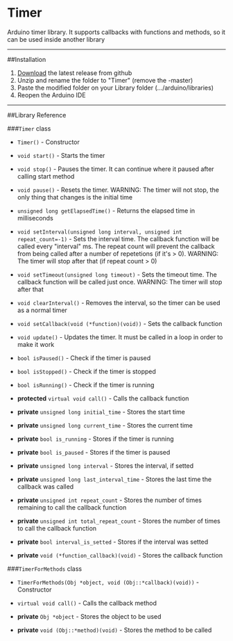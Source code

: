 # Timer
Arduino timer library. It supports callbacks with functions and methods, so it can be used inside another library

------------------------
##Installation
1. [Download](https://github.com/brunocalou/Timer/archive/master.zip) the latest release from github
2. Unzip and rename the folder to "Timer" (remove the -master)
3. Paste the modified folder on your Library folder (.../arduino/libraries)
4. Reopen the Arduino IDE

------------------------

##Library Reference

###`Timer` class

*  `Timer()` - Constructor

*  `void start()` - Starts the timer

*  `void stop()` - Pauses the timer. It can continue where it paused after calling start method

*  `void pause()` - Resets the timer. WARNING: The timer will not stop, the only thing that changes is the initial time

*  `unsigned long getElapsedTime()` - Returns the elapsed time in milliseconds

*  `void setInterval(unsigned long interval, unsigned int repeat_count=-1)` - Sets the interval time. The callback function will be called every "interval" ms. The repeat count will prevent the callback from being called after a number of repetetions (if it's > 0). WARNING: The timer will stop after that (if repeat count > 0)

*  `void setTimeout(unsigned long timeout)` - Sets the timeout time. The callback function will be called just once. WARNING: The timer will stop after that

*  `void clearInterval()` - Removes the interval, so the timer can be used as a normal timer

*  `void setCallback(void (*function)(void))` - Sets the callback function

*  `void update()` - Updates the timer. It must be called in a loop in order to make it work

*  `bool isPaused()` - Check if the timer is paused

*  `bool isStopped()` - Check if the timer is stopped

*  `bool isRunning()` - Check if the timer is running

*  **protected** `virtual void call()` - Calls the callback function

*  **private** `unsigned long initial_time` - Stores the start time

*  **private** `unsigned long current_time` - Stores the current time

*  **private** `bool is_running` - Stores if the timer is running

*  **private** `bool is_paused` - Stores if the timer is paused

*  **private** `unsigned long interval` - Stores the interval, if setted

*  **private** `unsigned long last_interval_time` - Stores the last time the callback was called

*  **private** `unsigned int repeat_count` - Stores the number of times remaining to call the callback function

*  **private** `unsigned int total_repeat_count` - Stores the number of times to call the callback function

*  **private** `bool interval_is_setted` - Stores if the interval was setted

*  **private** `void (*function_callback)(void)` - Stores the callback function

###`TimerForMethods` class

*  `TimerForMethods(Obj *object, void (Obj::*callback)(void))` - Constructor

*  `virtual void call()` - Calls the callback method

*  **private** `Obj *object` - Stores the object to be used

*  **private** `void (Obj::*method)(void)` - Stores the method to be called
